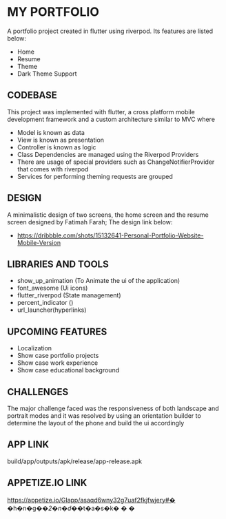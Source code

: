 # MY PORTFOLIO<br />

A portfolio project created in flutter using riverpod.  Its features are listed below:
- Home
- Resume
- Theme
- Dark Theme Support


## CODEBASE

This project was implemented with flutter, a cross platform mobile development framework and a custom architecture similar to MVC where
- Model is known as data
- View is known as presentation
- Controller is known as logic
- Class Dependencies are managed using the Riverpod Providers
- There are usage of special providers such as ChangeNotifierProvider that comes with riverpod
- Services for performing theming requests are grouped

## DESIGN
A minimalistic design of two screens, the home screen and the resume screen designed by Fatimah Farah; The design link below:
- https://dribbble.com/shots/15132641-Personal-Portfolio-Website-Mobile-Version

## LIBRARIES AND TOOLS
- show_up_animation (To Animate the ui of the application)
- font_awesome (Ui icons)
- flutter_riverpod (State management)
- percent_indicator ()
- url_launcher(hyperlinks)

## UPCOMING FEATURES
- Localization 
- Show case portfolio projects
- Show case work experience
- Show case educational background

## CHALLENGES
The major challenge faced was the responsiveness of both landscape and portrait modes and it was resolved by using an orientation builder to determine the layout of the phone and build the ui accordingly

## APP LINK
build/app/outputs/apk/release/app-release.apk

## APPETIZE.IO LINK

https://appetize.io/GIapp/asaqd6wny32g7uaf2fkjfwjery#� �h�n�g�_�2�n�d�_�t�a�s�k�
�
�
